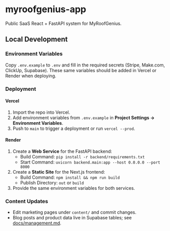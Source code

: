 # myroofgenius-app
Public SaaS React + FastAPI system for MyRoofGenius.

## Local Development

### Environment Variables
Copy `.env.example` to `.env` and fill in the required secrets
(Stripe, Make.com, ClickUp, Supabase). These same variables should be added in
Vercel or Render when deploying.

### Deployment

#### Vercel
1. Import the repo into Vercel.
2. Add environment variables from `.env.example` in **Project Settings → Environment Variables**.
3. Push to `main` to trigger a deployment or run `vercel --prod`.

#### Render
1. Create a **Web Service** for the FastAPI backend:
   - Build Command: `pip install -r backend/requirements.txt`
   - Start Command: `uvicorn backend.main:app --host 0.0.0.0 --port 8000`
2. Create a **Static Site** for the Next.js frontend:
   - Build Command: `npm install && npm run build`
   - Publish Directory: `out` or `build`
3. Provide the same environment variables for both services.

### Content Updates
- Edit marketing pages under `content/` and commit changes.
- Blog posts and product data live in Supabase tables; see [docs/management.md](docs/management.md).
